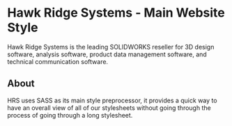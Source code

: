 Hawk Ridge Systems - Main Website Style
========
Hawk Ridge Systems is the leading SOLIDWORKS reseller for 3D design software, analysis software, product data management software, and technical communication software.

About
----
HRS uses SASS as its main style preprocessor, it provides a quick way to have an overall view of all of our stylesheets without going through the process of going through a long stylesheet. 
